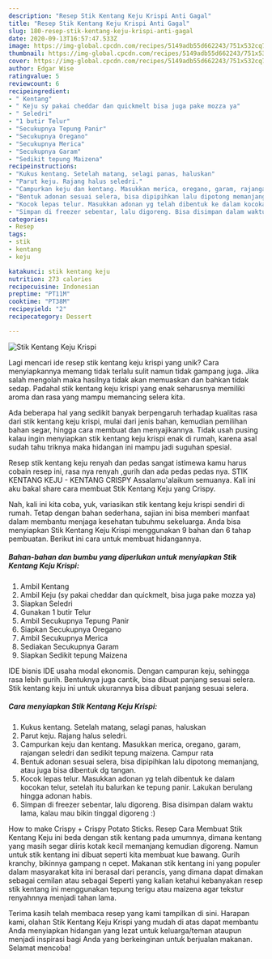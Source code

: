 ```yaml
---
description: "Resep Stik Kentang Keju Krispi Anti Gagal"
title: "Resep Stik Kentang Keju Krispi Anti Gagal"
slug: 180-resep-stik-kentang-keju-krispi-anti-gagal
date: 2020-09-13T16:57:47.533Z
image: https://img-global.cpcdn.com/recipes/5149adb55d662243/751x532cq70/stik-kentang-keju-krispi-foto-resep-utama.jpg
thumbnail: https://img-global.cpcdn.com/recipes/5149adb55d662243/751x532cq70/stik-kentang-keju-krispi-foto-resep-utama.jpg
cover: https://img-global.cpcdn.com/recipes/5149adb55d662243/751x532cq70/stik-kentang-keju-krispi-foto-resep-utama.jpg
author: Edgar Wise
ratingvalue: 5
reviewcount: 6
recipeingredient:
- " Kentang"
- " Keju sy pakai cheddar dan quickmelt bisa juga pake mozza ya"
- " Seledri"
- "1 butir Telur"
- "Secukupnya Tepung Panir"
- "Secukupnya Oregano"
- "Secukupnya Merica"
- "Secukupnya Garam"
- "Sedikit tepung Maizena"
recipeinstructions:
- "Kukus kentang. Setelah matang, selagi panas, haluskan"
- "Parut keju. Rajang halus seledri."
- "Campurkan keju dan kentang. Masukkan merica, oregano, garam, rajangan seledri dan sedikit tepung maizena. Campur rata"
- "Bentuk adonan sesuai selera, bisa dipipihkan lalu dipotong memanjang, atau juga bisa dibentuk dg tangan."
- "Kocok lepas telur. Masukkan adonan yg telah dibentuk ke dalam kocokan telur, setelah itu balurkan ke tepung panir. Lakukan berulang hingga adonan habis."
- "Simpan di freezer sebentar, lalu digoreng. Bisa disimpan dalam waktu lama, kalau mau bikin tinggal digoreng :)"
categories:
- Resep
tags:
- stik
- kentang
- keju

katakunci: stik kentang keju 
nutrition: 273 calories
recipecuisine: Indonesian
preptime: "PT11M"
cooktime: "PT38M"
recipeyield: "2"
recipecategory: Dessert

---
```



![Stik Kentang Keju Krispi](https://img-global.cpcdn.com/recipes/5149adb55d662243/751x532cq70/stik-kentang-keju-krispi-foto-resep-utama.jpg)

Lagi mencari ide resep stik kentang keju krispi yang unik? Cara menyiapkannya memang tidak terlalu sulit namun tidak gampang juga. Jika salah mengolah maka hasilnya tidak akan memuaskan dan bahkan tidak sedap. Padahal stik kentang keju krispi yang enak seharusnya memiliki aroma dan rasa yang mampu memancing selera kita.

Ada beberapa hal yang sedikit banyak berpengaruh terhadap kualitas rasa dari stik kentang keju krispi, mulai dari jenis bahan, kemudian pemilihan bahan segar, hingga cara membuat dan menyajikannya. Tidak usah pusing kalau ingin menyiapkan stik kentang keju krispi enak di rumah, karena asal sudah tahu triknya maka hidangan ini mampu jadi suguhan spesial.

Resep stik kentang keju renyah dan pedas sangat istimewa kamu harus cobain resep ini, rasa nya renyah ,gurih dan ada pedas pedas nya. STIK KENTANG KEJU - KENTANG CRISPY Assalamu&#39;alaikum semuanya. Kali ini aku bakal share cara membuat Stik Kentang Keju yang Crispy.


Nah, kali ini kita coba, yuk, variasikan stik kentang keju krispi sendiri di rumah. Tetap dengan bahan sederhana, sajian ini bisa memberi manfaat dalam membantu menjaga kesehatan tubuhmu sekeluarga. Anda bisa menyiapkan Stik Kentang Keju Krispi menggunakan 9 bahan dan 6 tahap pembuatan. Berikut ini cara untuk membuat hidangannya.

<!--inarticleads1-->

##### Bahan-bahan dan bumbu yang diperlukan untuk menyiapkan Stik Kentang Keju Krispi:

1. Ambil  Kentang
1. Ambil  Keju (sy pakai cheddar dan quickmelt, bisa juga pake mozza ya)
1. Siapkan  Seledri
1. Gunakan 1 butir Telur
1. Ambil Secukupnya Tepung Panir
1. Siapkan Secukupnya Oregano
1. Ambil Secukupnya Merica
1. Sediakan Secukupnya Garam
1. Siapkan Sedikit tepung Maizena


IDE bisnis IDE usaha modal ekonomis. Dengan campuran keju, sehingga rasa lebih gurih. Bentuknya juga cantik, bisa dibuat panjang sesuai selera. Stik kentang keju ini untuk ukurannya bisa dibuat panjang sesuai selera. 

<!--inarticleads2-->

##### Cara menyiapkan Stik Kentang Keju Krispi:

1. Kukus kentang. Setelah matang, selagi panas, haluskan
1. Parut keju. Rajang halus seledri.
1. Campurkan keju dan kentang. Masukkan merica, oregano, garam, rajangan seledri dan sedikit tepung maizena. Campur rata
1. Bentuk adonan sesuai selera, bisa dipipihkan lalu dipotong memanjang, atau juga bisa dibentuk dg tangan.
1. Kocok lepas telur. Masukkan adonan yg telah dibentuk ke dalam kocokan telur, setelah itu balurkan ke tepung panir. Lakukan berulang hingga adonan habis.
1. Simpan di freezer sebentar, lalu digoreng. Bisa disimpan dalam waktu lama, kalau mau bikin tinggal digoreng :)


How to make Crispy + Crispy Potato Sticks. Resep Cara Membuat Stik Kentang Keju ini beda dengan stik kentang pada umumnya, dimana kentang yang masih segar diiris kotak kecil memanjang kemudian digoreng. Namun untuk stik kentang ini dibuat seperti kita membuat kue bawang. Gurih kranchy, bikinnya gampang n cepet. Makanan stik kentang ini yang populer dalam masyarakat kita ini berasal dari perancis, yang dimana dapat dimakan sebagai cemilan atau sebagai Seperti yang kalian ketahui kebanyakan resep stik kentang ini menggunakan tepung terigu atau maizena agar tekstur renyahnnya menjadi tahan lama. 

Terima kasih telah membaca resep yang kami tampilkan di sini. Harapan kami, olahan Stik Kentang Keju Krispi yang mudah di atas dapat membantu Anda menyiapkan hidangan yang lezat untuk keluarga/teman ataupun menjadi inspirasi bagi Anda yang berkeinginan untuk berjualan makanan. Selamat mencoba!
